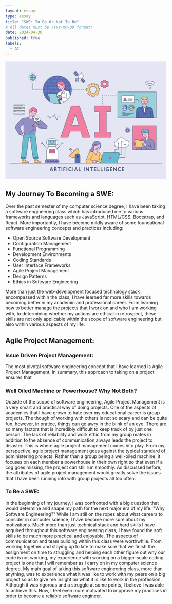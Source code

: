 ```yaml
---
layout: essay
type: essay
title: "SWE: To Be Or Not To Be"
# All dates must be YYYY-MM-DD format!
date: 2024-04-30
published: true
labels:
  - AI
---
```

<img  width="500px" 
      src="../img/AI.jpg" 
      class="rounded mx-auto d-block" >
## My Journey To Becoming a SWE:
  <p>Over the past semester of my computer science degree, I have been taking a software engineering class which has introduced me to various frameworks and languages such as JavaScript, HTML/CSS, Bootstrap, and React. More importantly, I have become mildly aware of some foundational software engineering concepts and practices including:</p>
  <ul>
    <li> Open Source Software Development </li>
    <li> Configuration Management </li>
    <li> Functional Programming </li>
    <li> Development Environments </li>
    <li> Coding Standards </li>
    <li> User Interface Frameworks </li>
    <li> Agile Project Management </li>
    <li> Design Patterns </li>
    <li> Ethics in Software Engineering </li>
  </ul>

  <p>More than just the web-development focused technology stack encompassed within the class, I have learned far more skills towards becoming better in my academic and professional career. From learning how to better manage the projects that I work on and who I am working with, to determining whether my actions are ethical in retrospect, these skills are not only applicable within the scope of software engineering but also within various aspects of my life. </p>

## Agile Project Management:

  ### Issue Driven Project Management:
  <p>The most pivotal software engineering concept that I have learned is Agile Project Management. In summary, this approach to taking on a project ensures that </p>
  
  ### Well Oiled Machine or Powerhouse? Why Not Both?
  <p>Outside of the scope of software engineering, Agile Project Management is a very smart and practical way of doing projects. One of the aspects of academics that I have grown to hate over my educational career is group projects. The though of working with others is not so scary and can be quite fun, however, in pratice, things can go awry in the blink of an eye. There are so many factors that is incredibly difficult to keep track of by just one person. The lack of reliability and work ethic from my group mates in addition to the absence of communication always leads the project to disaster. This is where agile project management comes into play. From my perspective, agile project management goes against the typical standard of administering projects. Rather than a group being a well-oiled machine, it focuses on each member a powerhouse in their own right so that even if a cog goes missing, the project can still run smoothly. As discussed before, the attributes of agile project management would greatly solve the issues that I have been running into with group projects all too often.</p>

### To Be a SWE:
  <p>In the beginning of my journey, I was confronted with a big question that would determine and shape my path for the next major era of my life: "Why Software Engineering?" While I am still on the ropes about what careers to consider in computer science, I have become more sure about my motivations. Much more than just technical stack and hard skills I have acquired throughout this software engineering class, I have found the soft skills to be much more practical and enjoyable. The aspects of communication and team building within this class were worthwhile. From working together and staying up to late to make sure that we finish the assignment on time to struggling and helping each other figure out why our code is not working, my experience with working on a bigger-scale coding project is one that I will remember as I carry on in my computer science degree. My main goal of taking this software engineering class, more than anything, was to experience what it was like to work with my peers on a big project so as to give me insight on what it is like to work in the profession. Although it was rigorous and a struggle at some points, I believe I was able to achieve this. Now, I feel even more motivated to impprove my practices in order to become a reliable software engineer. </p>
